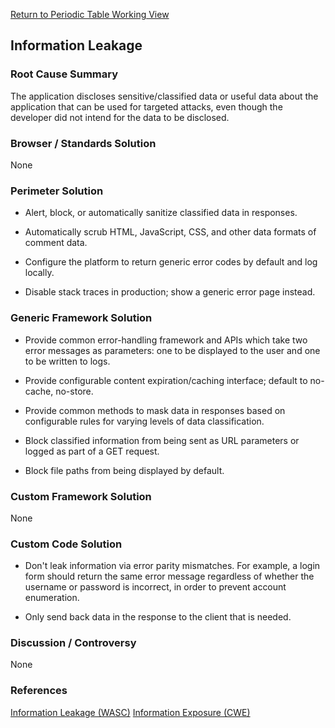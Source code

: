 [Return to Periodic Table Working
View](OWASP_Periodic_Table_of_Vulnerabilities#Periodic_Table_of_Vulnerabilities "wikilink")

## Information Leakage

### Root Cause Summary

The application discloses sensitive/classified data or useful data about
the application that can be used for targeted attacks, even though the
developer did not intend for the data to be disclosed.

### Browser / Standards Solution

None

### Perimeter Solution

  - Alert, block, or automatically sanitize classified data in
    responses.

<!-- end list -->

  - Automatically scrub HTML, JavaScript, CSS, and other data formats of
    comment data.

<!-- end list -->

  - Configure the platform to return generic error codes by default and
    log locally.

<!-- end list -->

  - Disable stack traces in production; show a generic error page
    instead.

### Generic Framework Solution

  - Provide common error-handling framework and APIs which take two
    error messages as parameters: one to be displayed to the user and
    one to be written to logs.

<!-- end list -->

  - Provide configurable content expiration/caching interface; default
    to no-cache, no-store.

<!-- end list -->

  - Provide common methods to mask data in responses based on
    configurable rules for varying levels of data classification.

<!-- end list -->

  - Block classified information from being sent as URL parameters or
    logged as part of a GET request.

<!-- end list -->

  - Block file paths from being displayed by default.

### Custom Framework Solution

None

### Custom Code Solution

  - Don't leak information via error parity mismatches. For example, a
    login form should return the same error message regardless of
    whether the username or password is incorrect, in order to prevent
    account enumeration.

<!-- end list -->

  - Only send back data in the response to the client that is needed.

### Discussion / Controversy

None

### References

[Information Leakage
(WASC)](http://projects.webappsec.org/w/page/13246936/Information%20Leakage)
[Information Exposure
(CWE)](http://cwe.mitre.org/data/definitions/200.html)